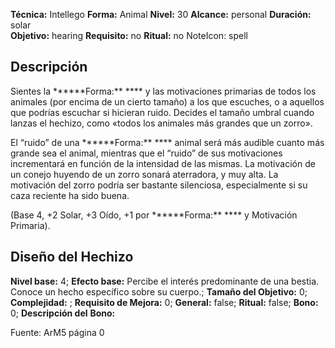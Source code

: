 
**Técnica:** Intellego
**Forma:** Animal
**Nivel:** 30
**Alcance:** personal 
**Duración:** solar  
**Objetivo:** hearing
**Requisito:** no
**Ritual:** no
NoteIcon: spell




## Descripción 
<p>Sientes la ******Forma:** **** y las motivaciones primarias de todos los animales (por encima de un cierto tamaño) a los que escuches, o a aquellos que podrías escuchar si hicieran ruido. Decides el tamaño umbral cuando lanzas el hechizo, como «todos los animales más grandes que un zorro».</p><p>El “ruido” de una ******Forma:** **** animal será más audible cuanto más grande sea el animal, mientras que el “ruido” de sus motivaciones incrementará en función de la intensidad de las mismas. La motivación de un conejo huyendo de un zorro sonará aterradora, y muy alta. La motivación del zorro podría ser bastante silenciosa, especialmente si su caza reciente ha sido buena.</p><p>(Base 4, +2 Solar, +3 Oído, +1 por ******Forma:** **** y Motivación Primaria).</p><p></p>

## Diseño del Hechizo 

**Nivel base:** 4; **Efecto base:** Percibe el interés predominante de una bestia. Conoce un hecho específico sobre su cuerpo.;  **Tamaño del **Objetivo:**** 0; **Complejidad:** ; **Requisito de Mejora:** 0; **General:** false; **Ritual:** false; **Bono:** 0; **Descripción del** **Bono:** 

Fuente: ArM5 página 0